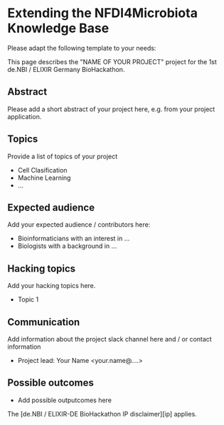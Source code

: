 # Extending the NFDI4Microbiota Knowledge Base

Please adapt the following template to your needs:

This page describes the "NAME OF YOUR PROJECT" project for the 1st de.NBI /
ELIXIR Germany BioHackathon.

## Abstract

Please add a short abstract of your project here, e.g. from your project application.

## Topics

Provide a list of topics of your project

* Cell Clasification
* Machine Learning
* ...

## Expected audience

Add your expected audience / contributors here:

* Bioinformaticians with an interest in ...
* Biologists with a background in ...

## Hacking topics

Add your hacking topics here.

* Topic 1

## Communication

Add information about the project slack channel here and / or contact information

* Project lead: Your Name <your.name@....>

## Possible outcomes

* Add possible outputcomes here 

The [de.NBI / ELIXIR-DE BioHackathon
IP disclaimer][ip] applies.

[docs]: <https://denbi.de>

